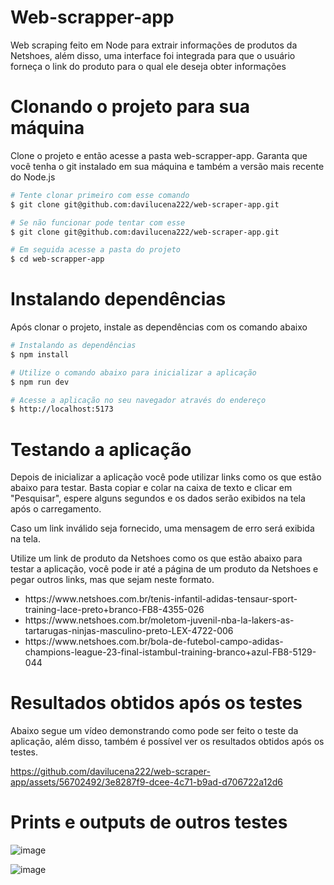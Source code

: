 # Web-scrapper-app

Web scraping feito em Node para extrair informações de produtos da Netshoes, além disso, uma interface foi integrada para que o usuário forneça o link do produto para o qual ele deseja obter informações

# Clonando o projeto para sua máquina

<p>
  Clone o projeto e então acesse a pasta web-scrapper-app. Garanta que você tenha o git instalado em sua máquina e também a versão mais recente do Node.js
</p>

```bash
# Tente clonar primeiro com esse comando
$ git clone git@github.com:davilucena222/web-scraper-app.git

# Se não funcionar pode tentar com esse
$ git clone git@github.com:davilucena222/web-scraper-app.git

# Em seguida acesse a pasta do projeto
$ cd web-scrapper-app 
```

# Instalando dependências

<p>
  Após clonar o projeto, instale as dependências com os comando abaixo
</p>

```bash
# Instalando as dependências
$ npm install

# Utilize o comando abaixo para inicializar a aplicação
$ npm run dev

# Acesse a aplicação no seu navegador através do endereço 
$ http://localhost:5173
```

# Testando a aplicação

<p>
  Depois de inicializar a aplicação você pode utilizar links como os que estão abaixo para testar. Basta copiar e colar na caixa de texto e clicar em "Pesquisar", espere alguns segundos e os dados serão exibidos na tela após o carregamento.

  Caso um link inválido seja fornecido, uma mensagem de erro será exibida na tela.

  Utilize um link de produto da Netshoes como os que estão abaixo para testar a aplicação, você pode ir até a página de um produto da Netshoes e pegar outros links, mas que sejam neste formato.
</p> 

<ul>
  <li>
    https://www.netshoes.com.br/tenis-infantil-adidas-tensaur-sport-training-lace-preto+branco-FB8-4355-026
  </li>
  <li>
    https://www.netshoes.com.br/moletom-juvenil-nba-la-lakers-as-tartarugas-ninjas-masculino-preto-LEX-4722-006
  </li>
  <li>
    https://www.netshoes.com.br/bola-de-futebol-campo-adidas-champions-league-23-final-istambul-training-branco+azul-FB8-5129-044
  </li>
</ul>

# Resultados obtidos após os testes

<p>
  Abaixo segue um vídeo demonstrando como pode ser feito o teste da aplicação, além disso, também é possível ver os resultados obtidos após os testes.
</p>

https://github.com/davilucena222/web-scraper-app/assets/56702492/3e8287f9-dcee-4c71-b9ad-d706722a12d6

# Prints e outputs de outros testes
![image](https://github.com/davilucena222/web-scraper-app/assets/56702492/6c377213-4062-46d6-902f-dde11c4ed571)

![image](https://github.com/davilucena222/web-scraper-app/assets/56702492/2b698290-bc3c-4968-a07e-18abce9f91a7)

